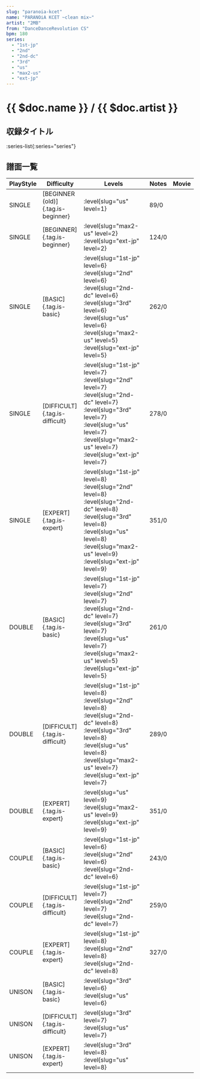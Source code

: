 ```yaml
---
slug: "paranoia-kcet"
name: "PARANOiA KCET ~clean mix~"
artist: "2MB"
from: "DanceDanceRevolution CS"
bpm: 180
series:
  - "1st-jp"
  - "2nd"
  - "2nd-dc"
  - "3rd"
  - "us"
  - "max2-us"
  - "ext-jp"
---
```


# {{ $doc.name }} / {{ $doc.artist }}

## 収録タイトル

:series-list{:series="series"}

## 譜面一覧

|PlayStyle|Difficulty|Levels|Notes|Movie|
|---------|----------|------|-----|-----|
|SINGLE|[BEGINNER (old)]{.tag.is-beginner}|<div class="field is-grouped is-grouped-multiline">:level{slug="us" level=1}</div>|89/0||
|SINGLE|[BEGINNER]{.tag.is-beginner}|<div class="field is-grouped is-grouped-multiline">:level{slug="max2-us" level=2} :level{slug="ext-jp" level=2}</div>|124/0||
|SINGLE|[BASIC]{.tag.is-basic}|<div class="field is-grouped is-grouped-multiline">:level{slug="1st-jp" level=6} :level{slug="2nd" level=6} :level{slug="2nd-dc" level=6} :level{slug="3rd" level=6} :level{slug="us" level=6} :level{slug="max2-us" level=5} :level{slug="ext-jp" level=5}</div>|262/0||
|SINGLE|[DIFFICULT]{.tag.is-difficult}|<div class="field is-grouped is-grouped-multiline">:level{slug="1st-jp" level=7} :level{slug="2nd" level=7} :level{slug="2nd-dc" level=7} :level{slug="3rd" level=7} :level{slug="us" level=7} :level{slug="max2-us" level=7} :level{slug="ext-jp" level=7}</div>|278/0||
|SINGLE|[EXPERT]{.tag.is-expert}|<div class="field is-grouped is-grouped-multiline">:level{slug="1st-jp" level=8} :level{slug="2nd" level=8} :level{slug="2nd-dc" level=8} :level{slug="3rd" level=8} :level{slug="us" level=8} :level{slug="max2-us" level=9} :level{slug="ext-jp" level=9}</div>|351/0||
|DOUBLE|[BASIC]{.tag.is-basic}|<div class="field is-grouped is-grouped-multiline">:level{slug="1st-jp" level=7} :level{slug="2nd" level=7} :level{slug="2nd-dc" level=7} :level{slug="3rd" level=7} :level{slug="us" level=7} :level{slug="max2-us" level=5} :level{slug="ext-jp" level=5}</div>|261/0||
|DOUBLE|[DIFFICULT]{.tag.is-difficult}|<div class="field is-grouped is-grouped-multiline">:level{slug="1st-jp" level=8} :level{slug="2nd" level=8} :level{slug="2nd-dc" level=8} :level{slug="3rd" level=8} :level{slug="us" level=8} :level{slug="max2-us" level=7} :level{slug="ext-jp" level=7}</div>|289/0||
|DOUBLE|[EXPERT]{.tag.is-expert}|<div class="field is-grouped is-grouped-multiline">:level{slug="us" level=9} :level{slug="max2-us" level=9} :level{slug="ext-jp" level=9}</div>|351/0||
|COUPLE|[BASIC]{.tag.is-basic}|<div class="field is-grouped is-grouped-multiline">:level{slug="1st-jp" level=6} :level{slug="2nd" level=6} :level{slug="2nd-dc" level=6}</div>|243/0||
|COUPLE|[DIFFICULT]{.tag.is-difficult}|<div class="field is-grouped is-grouped-multiline">:level{slug="1st-jp" level=7} :level{slug="2nd" level=7} :level{slug="2nd-dc" level=7}</div>|259/0||
|COUPLE|[EXPERT]{.tag.is-expert}|<div class="field is-grouped is-grouped-multiline">:level{slug="1st-jp" level=8} :level{slug="2nd" level=8} :level{slug="2nd-dc" level=8}</div>|327/0||
|UNISON|[BASIC]{.tag.is-basic}|<div class="field is-grouped is-grouped-multiline">:level{slug="3rd" level=6} :level{slug="us" level=6}</div>|||
|UNISON|[DIFFICULT]{.tag.is-difficult}|<div class="field is-grouped is-grouped-multiline">:level{slug="3rd" level=7} :level{slug="us" level=7}</div>|||
|UNISON|[EXPERT]{.tag.is-expert}|<div class="field is-grouped is-grouped-multiline">:level{slug="3rd" level=8} :level{slug="us" level=8}</div>|||

